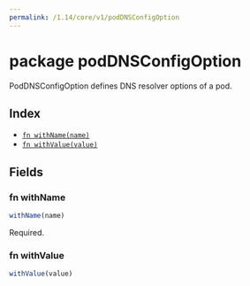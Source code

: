 ```yaml
---
permalink: /1.14/core/v1/podDNSConfigOption
---
```


# package podDNSConfigOption

PodDNSConfigOption defines DNS resolver options of a pod.

## Index

* [`fn withName(name)`](#fn-withname)
* [`fn withValue(value)`](#fn-withvalue)

## Fields

### fn withName

```ts
withName(name)
```

Required.

### fn withValue

```ts
withValue(value)
```

